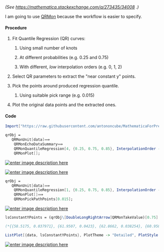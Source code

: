 
*(See https://mathematica.stackexchange.com/a/273435/34008 .)*

I am going to use [QRMon](https://mathematicaforprediction.wordpress.com/2018/08/01/a-monad-for-quantile-regression-workflows/) because the workflow is easier to specify.

#### Procedure

1. Fit Quantile Regression (QR) curves:

    1. Using small number of knots

    1. At different probabilities (e.g. 0.25 and 0.75)

    1. With different, *low* interpolation orders (e.g. 0, 1, 2)

1. Select QR parameters to extract the "near constant y" points.

1. Pick the points around produced regression quantile.

    1. Using suitable pick range (e.g. 0.015)

1. Plot the original data points and the extracted ones.

#### Code

```mathematica
Import["https://raw.githubusercontent.com/antononcube/MathematicaForPrediction/master/MonadicProgramming/MonadicQuantileRegression.m"]
```

```mathematica
qrObj = 
   QRMonUnit[data]⟹
    QRMonEchoDataSummary⟹
    QRMonQuantileRegression[4, {0.25, 0.75, 0.85}, InterpolationOrder -> 0]⟹
    QRMonPlot[];
```

[![enter image description here][1]][1]

[![enter image description here][2]][2]

```mathematica
qrObj = 
   QRMonUnit[data]⟹
    QRMonQuantileRegression[1, {0.25, 0.75, 0.85}, InterpolationOrder -> 0]⟹
    QRMonPlot[]⟹
    QRMonPickPathPoints[0.015];
```

[![enter image description here][3]][3]

```mathematica
lsConstantYPoints = (qrObj\[DoubleLongRightArrow]QRMonTakeValue)[0.75]

(*{{58.5175, 0.037971}, {61.9507, 0.0423}, {62.8662, 0.038254}, {60.9589, 0.039508}, {61.9507, 0.046305}, {62.9425, 0.045294}, {65.155, 0.043837}, {63.4003, 0.039063}, {63.2477, 0.043797}, {68.4357, 0.048166}, {66.6046, 0.048247}, {64.621, 0.042583}, {65.155, 0.049663}, {67.5964, 0.049299}, {66.0706, 0.046629}, {66.2231, 0.049097}, {67.3676, 0.05379}, {68.2068, 0.045456}, {66.7572, 0.042259}, {65.5365, 0.056541}, {68.8171, 0.054963}, {71.5637, 0.044646}, {67.5201, 0.043716}, {67.5964, 0.055773}, {66.6809, 0.056056}, {67.5201, 0.049299}, {67.4438, 0.049501}, {66.7572, 0.054437}, {65.918, 0.052981}, {67.4438, 0.053669}, {66.2231, 0.056218}, {67.3676, 0.050634}, {65.4602, 0.048288}, {64.4684, 0.055732}, {66.0706, 0.056541}, {67.2913, 0.049259}, {65.3839, 0.046629}, {64.6973, 0.059171}, {64.0869, 0.061315}, {65.4602, 0.052415}, {62.8662, 0.049501}, {63.9343, 0.058483}, {63.5529, 0.056703}, {63.1714, 0.050634}, {61.4166, 0.052779}, {64.1632, 0.055611}, {63.2477, 0.055449}, {60.1196, 0.054073}, {58.8989, 0.056825}, {62.561, 0.05205}, {61.7218, 0.0476}, {59.8145, 0.056784}, {58.67, 0.058079}, {61.1115, 0.052172}, {58.2123, 0.049097}, {58.136, 0.060304}, {59.8907, 0.063338}, {58.5175, 0.052576}, {56.1523, 0.0476}, {56.6864, 0.053062}, {58.3649, 0.052698}, {55.6946, 0.050351}, {48.2941, 0.053264}, {55.2368, 0.052415}, {56.839, 0.051848}, {55.9998, 0.052293}, {55.0079, 0.057148}, {53.1769, 0.049056}, {54.1687, 0.043999}, {55.3894, 0.053264}, {54.8553, 0.058888}, {53.3295, 0.048935}, {50.2777, 0.043999}, {53.1006, 0.056096}, {53.2532, 0.061032}, {51.8799, 0.046912}, {49.8199, 0.046184}, {50.4303, 0.050837}, {52.5665, 0.049259}, {51.1169, 0.046346}, {49.1333, 0.051929}, {50.6592, 0.045172}, {49.1333, 0.043069}, {49.5911, 0.051363}, {50.0488, 0.053264}, {50.2777, 0.04323}, {46.463, 0.049866}, {48.6755, 0.058322}, {48.6755, 0.042098}, {44.9371, 0.037}, {45.166, 0.048773}, {47.76, 0.054802}, {47.76, 0.0476}, {45.2423, 0.048571}, {44.3268, 0.047155}, {45.4712, 0.048207}, {44.8608, 0.047843}, {44.0216, 0.054559}, {43.1824, 0.048652}, {43.2587, 0.042219}, {43.6401, 0.050756}, {41.6565, 0.054235}, {41.7328, 0.042502}, {39.1388, 0.051524}, {42.4957, 0.058928}, {42.7246, 0.046508}, {39.444, 0.040479}, {41.6565, 0.050027}, {40.741, 0.053628}}*)
```

```mathematica
ListPlot[{data, lsConstantYPoints}, PlotTheme -> "Detailed", PlotStyle -> {{GrayLevel[0.8], PointSize[0.02]}, {Red, PointSize[0.006]}}, PlotLegends -> {"data", "extracted"}]
```

[![enter image description here][4]][4]


[1]: https://i.stack.imgur.com/cUxHw.png
[2]: https://i.stack.imgur.com/XWrJB.png
[3]: https://i.stack.imgur.com/FTPpW.png
[4]: https://i.stack.imgur.com/nUMKi.png